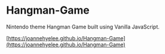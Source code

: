 # Hangman-Game

Nintendo theme Hangman Game built using Vanilla JavaScript.

[https://joannehyelee.github.io/Hangman-Game](https://joannehyelee.github.io/Hangman-Game)
